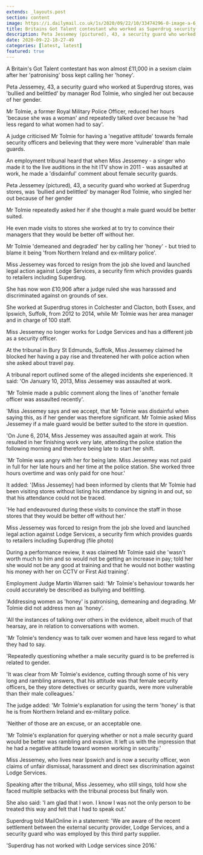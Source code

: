 ```yaml
---
extends: _layouts.post
section: content
image: https://i.dailymail.co.uk/1s/2020/09/22/10/33474296-0-image-a-6_1600765280340.jpg 
title: Britains Got Talent contestant who worked as Superdrug security guard wins £11,000 sexism payout 
description: Peta Jessemey (pictured), 43, a security guard who worked at Superdrug stores, was bullied and belittled by manager Rod Tolmie, who singled her out because of her gender. 
date: 2020-09-22-18-27-49 
categories: [latest, latest] 
featured: true 
--- 
```

A Britain's Got Talent contestant has won almost £11,000 in a sexism claim after her 'patronising' boss kept calling her 'honey'. 

Peta Jessemey, 43, a security guard who worked at Superdrug stores, was 'bullied and belittled' by manager Rod Tolmie, who singled her out because of her gender. 

Mr Tolmie, a former Royal Military Police Officer, reduced her hours 'because she was a woman' and repeatedly talked over because he 'had less regard to what women had to say'. 

A judge criticised Mr Tolmie for having a 'negative attitude' towards female security officers and believing that they were more 'vulnerable' than male guards. 

An employment tribunal heard that when Miss Jessemey - a singer who made it to the live auditions in the hit ITV show in 2011 - was assaulted at work, he made a 'disdainful' comment about female security guards. 

Peta Jessemey (pictured), 43, a security guard who worked at Superdrug stores, was 'bullied and belittled' by manager Rod Tolmie, who singled her out because of her gender

Mr Tolmie repeatedly asked her if she thought a male guard would be better suited. 

He even made visits to stores she worked at to try to convince their managers that they would be better off without her. 

Mr Tolmie 'demeaned and degraded' her by calling her 'honey' - but tried to blame it being 'from Northern Ireland and ex-military police'. 

Miss Jessemey was forced to resign from the job she loved and launched legal action against Lodge Services, a security firm which provides guards to retailers including Superdrug. 

She has now won £10,906 after a judge ruled she was harassed and discriminated against on grounds of sex. 

She worked at Superdrug stores in Colchester and Clacton, both Essex, and Ipswich, Suffolk, from 2012 to 2014, while Mr Tolmie was her area manager and in charge of 100 staff.

Miss Jessemey no longer works for Lodge Services and has a different job as a security officer.  

At the tribunal in Bury St Edmunds, Suffolk, Miss Jessemey claimed he blocked her having a pay rise and threatened her with police action when she asked about travel pay.  

A tribunal report outlined some of the alleged incidents she experienced. It said: 'On January 10, 2013, Miss Jessemey was assaulted at work.

'Mr Tolmie made a public comment along the lines of 'another female officer was assaulted recently'.

'Miss Jessemey says and we accept, that Mr Tolmie was disdainful when saying this, as if her gender was therefore significant. Mr Tolmie asked Miss Jessemey if a male guard would be better suited to the store in question.

'On June 6, 2014, Miss Jessemey was assaulted again at work. This resulted in her finishing work very late, attending the police station the following morning and therefore being late to start her shift.

'Mr Tolmie was angry with her for being late. Miss Jessemey was not paid in full for her late hours and her time at the police station. She worked three hours overtime and was only paid for one hour.'

It added: '[Miss Jessemey] had been informed by clients that Mr Tolmie had been visiting stores without listing his attendance by signing in and out, so that his attendance could not be traced.

'He had endeavoured during these visits to convince the staff in those stores that they would be better off without her.'

Miss Jessemey was forced to resign from the job she loved and launched legal action against Lodge Services, a security firm which provides guards to retailers including Superdrug (file photo)

During a performance review, it was claimed Mr Tolmie said she 'wasn't worth much to him and so would not be getting an increase in pay; told her she would not be any good at training and that he would not bother wasting his money with her on CCTV or First Aid training'.  

Employment Judge Martin Warren said: 'Mr Tolmie's behaviour towards her could accurately be described as bullying and belittling.

'Addressing women as 'honey' is patronising, demeaning and degrading. Mr Tolmie did not address men as 'honey'. 

'All the instances of talking over others in the evidence, albeit much of that hearsay, are in relation to conversations with women.

'Mr Tolmie's tendency was to talk over women and have less regard to what they had to say.

'Repeatedly questioning whether a male security guard is to be preferred is related to gender.

'It was clear from Mr Tolmie's evidence, cutting through some of his very long and rambling answers, that his attitude was that female security officers, be they store detectives or security guards, were more vulnerable than their male colleagues.'

The judge added: 'Mr Tolmie's explanation for using the term 'honey' is that he is from Northern Ireland and ex-military police.

'Neither of those are an excuse, or an acceptable one.

'Mr Tolmie's explanation for querying whether or not a male security guard would be better was rambling and evasive. It left us with the impression that he had a negative attitude toward women working in security.'

Miss Jessemey, who lives near Ipswich and is now a security officer, won claims of unfair dismissal, harassment and direct sex discrimination against Lodge Services.

Speaking after the tribunal, Miss Jessemey, who still sings, told how she faced multiple setbacks with the tribunal process but finally won.

She also said: 'I am glad that I won. I know I was not the only person to be treated this way and felt that I had to speak out.'

Superdrug told MailOnline in a statement: 'We are aware of the recent settlement between the external security provider, Lodge Services, and a security guard who was employed by this third party supplier.

'Superdrug has not worked with Lodge services since 2016.' 

